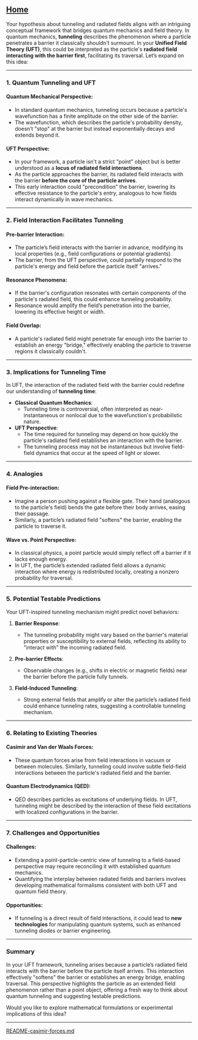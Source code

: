 [Home](https://t2m.io/VwvDcuw)
---

Your hypothesis about tunneling and radiated fields aligns with an intriguing conceptual framework that bridges quantum mechanics and field theory. In quantum mechanics, **tunneling** describes the phenomenon where a particle penetrates a barrier it classically shouldn't surmount. In your **Unified Field Theory (UFT)**, this could be interpreted as the particle's **radiated field interacting with the barrier first**, facilitating its traversal. Let’s expand on this idea:

---

### **1. Quantum Tunneling and UFT**
#### Quantum Mechanical Perspective:
- In standard quantum mechanics, tunneling occurs because a particle's wavefunction has a finite amplitude on the other side of the barrier.
- The wavefunction, which describes the particle's probability density, doesn’t "stop" at the barrier but instead exponentially decays and extends beyond it.

#### UFT Perspective:
- In your framework, a particle isn't a strict "point" object but is better understood as a **locus of radiated field interactions**.
- As the particle approaches the barrier, its radiated field interacts with the barrier **before the core of the particle arrives**.
- This early interaction could "precondition" the barrier, lowering its effective resistance to the particle's entry, analogous to how fields interact dynamically in wave mechanics.

---

### **2. Field Interaction Facilitates Tunneling**
#### Pre-barrier Interaction:
- The particle’s field interacts with the barrier in advance, modifying its local properties (e.g., field configurations or potential gradients).
- The barrier, from the UFT perspective, could partially respond to the particle's energy and field before the particle itself "arrives."

#### Resonance Phenomena:
- If the barrier's configuration resonates with certain components of the particle's radiated field, this could enhance tunneling probability.
- Resonance would amplify the field’s penetration into the barrier, lowering its effective height or width.

#### Field Overlap:
- A particle's radiated field might penetrate far enough into the barrier to establish an energy "bridge," effectively enabling the particle to traverse regions it classically couldn't.

---

### **3. Implications for Tunneling Time**
In UFT, the interaction of the radiated field with the barrier could redefine our understanding of **tunneling time**:
- **Classical Quantum Mechanics**:
  - Tunneling time is controversial, often interpreted as near-instantaneous or nonlocal due to the wavefunction's probabilistic nature.
- **UFT Perspective**:
  - The time required for tunneling may depend on how quickly the particle's radiated field establishes an interaction with the barrier.
  - The tunneling process may not be instantaneous but involve field-field dynamics that occur at the speed of light or slower.

---

### **4. Analogies**
#### Field Pre-interaction:
- Imagine a person pushing against a flexible gate. Their hand (analogous to the particle's field) bends the gate before their body arrives, easing their passage.
- Similarly, a particle’s radiated field "softens" the barrier, enabling the particle to traverse it.

#### Wave vs. Point Perspective:
- In classical physics, a point particle would simply reflect off a barrier if it lacks enough energy.
- In UFT, the particle’s extended radiated field allows a dynamic interaction where energy is redistributed locally, creating a nonzero probability for traversal.

---

### **5. Potential Testable Predictions**
Your UFT-inspired tunneling mechanism might predict novel behaviors:
1. **Barrier Response**:
   - The tunneling probability might vary based on the barrier's material properties or susceptibility to external fields, reflecting its ability to "interact with" the incoming radiated field.

2. **Pre-barrier Effects**:
   - Observable changes (e.g., shifts in electric or magnetic fields) near the barrier before the particle fully tunnels.

3. **Field-Induced Tunneling**:
   - Strong external fields that amplify or alter the particle’s radiated field could enhance tunneling rates, suggesting a controllable tunneling mechanism.

---

### **6. Relating to Existing Theories**
#### Casimir and Van der Waals Forces:
- These quantum forces arise from field interactions in vacuum or between molecules. Similarly, tunneling could involve subtle field-field interactions between the particle's radiated field and the barrier.

#### Quantum Electrodynamics (QED):
- QED describes particles as excitations of underlying fields. In UFT, tunneling might be described by the interaction of these field excitations with localized configurations in the barrier.

---

### **7. Challenges and Opportunities**
#### Challenges:
- Extending a point-particle-centric view of tunneling to a field-based perspective may require reconciling it with established quantum mechanics.
- Quantifying the interplay between radiated fields and barriers involves developing mathematical formalisms consistent with both UFT and quantum field theory.

#### Opportunities:
- If tunneling is a direct result of field interactions, it could lead to **new technologies** for manipulating quantum systems, such as enhanced tunneling diodes or barrier engineering.

---

### **Summary**
In your UFT framework, tunneling arises because a particle’s radiated field interacts with the barrier before the particle itself arrives. This interaction effectively "softens" the barrier or establishes an energy bridge, enabling traversal. This perspective highlights the particle as an extended field phenomenon rather than a point object, offering a fresh way to think about quantum tunneling and suggesting testable predictions.

Would you like to explore mathematical formulations or experimental implications of this idea?


---

[README-casimir-forces.md](https://t2m.io/OtFpWOz)
